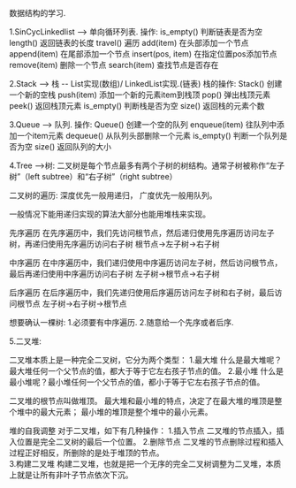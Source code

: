
数据结构的学习.



1.SinCycLinkedlist  --> 单向循环列表.
操作:
is_empty() 判断链表是否为空
length() 返回链表的长度
travel() 遍历
add(item) 在头部添加一个节点
append(item) 在尾部添加一个节点
insert(pos, item) 在指定位置pos添加节点
remove(item) 删除一个节点
search(item) 查找节点是否存在


2.Stack  --> 栈
    -- List实现(数组)/ LinkedList实现.(链表)
栈的操作:
Stack() 创建一个新的空栈
push(item) 添加一个新的元素item到栈顶
pop() 弹出栈顶元素
peek() 返回栈顶元素
is_empty() 判断栈是否为空
size() 返回栈的元素个数


3.Queue  --> 队列.
操作:
Queue() 创建一个空的队列
enqueue(item) 往队列中添加一个item元素
dequeue() 从队列头部删除一个元素
is_empty() 判断一个队列是否为空
size() 返回队列的大小




4.Tree -->树:
二叉树是每个节点最多有两个子树的树结构。通常子树被称作“左子树”（left subtree）和“右子树”（right subtree）

二叉树的遍历:
    深度优先一般用递归，
    广度优先一般用队列。

一般情况下能用递归实现的算法大部分也能用堆栈来实现。

先序遍历
在先序遍历中，我们先访问根节点，然后递归使用先序遍历访问左子树，再递归使用先序遍历访问右子树
根节点->左子树->右子树

中序遍历
在中序遍历中，我们递归使用中序遍历访问左子树，然后访问根节点，最后再递归使用中序遍历访问右子树
左子树->根节点->右子树

后序遍历
在后序遍历中，我们先递归使用后序遍历访问左子树和右子树，最后访问根节点
左子树->右子树->根节点


想要确认一棵树:
    1.必须要有中序遍历.
    2.随意给一个先序或者后序.
    



5.二叉堆:

二叉堆本质上是一种完全二叉树，它分为两个类型：
    1.最大堆
        什么是最大堆呢？最大堆任何一个父节点的值，都大于等于它左右孩子节点的值。
    2.最小堆
        什么是最小堆呢？最小堆任何一个父节点的值，都小于等于它左右孩子节点的值。

二叉堆的根节点叫做堆顶。
    最大堆和最小堆的特点，决定了在最大堆的堆顶是整个堆中的最大元素；
    最小堆的堆顶是整个堆中的最小元素。    

堆的自我调整
    对于二叉堆，如下有几种操作：
    1.插入节点
        二叉堆的节点插入，插入位置是完全二叉树的最后一个位置。
    2.删除节点
        二叉堆的节点删除过程和插入过程正好相反，所删除的是处于堆顶的节点。   
    3.构建二叉堆
        构建二叉堆，也就是把一个无序的完全二叉树调整为二叉堆，本质上就是让所有非叶子节点依次下沉。
        
        
    
    





    
    